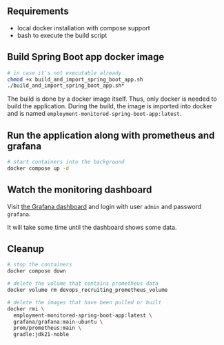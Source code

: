 
## Requirements

 * local docker installation with compose support
 * bash to execute the build script

## Build Spring Boot app docker image

```sh
# in case it's not executable already
chmod +x build_and_import_spring_boot_app.sh
./build_and_import_spring_boot_app.sh*
```

The build is done by a docker image itself. Thus, only docker is needed to build the application.
During the build, the image is imported into docker and is named `employment-monitored-spring-boot-app:latest`.

## Run the application along with prometheus and grafana

```sh
# start containers into the background
docker compose up -d
```

## Watch the monitoring dashboard


Visit [the Grafana dashboard](http://localhost:3000/d/oS9VJB_Wz11/jvm-and-custom-metric?orgId=1&from=now-5m&to=now&timezone=browser&var-datasource=PBFA97CFB590B2093&var-namespace=$__all&var-application=$__all&var-podname=$__all&refresh=5s) and login with user `admin` and password `grafana`.

It will take some time until the dashboard shows some data.


## Cleanup

```sh
# stop the containers
docker compose down

# delete the volume that contains prometheus data
docker volume rm devops_recruiting_prometheus_volume

# delete the images that have been pulled or built
docker rmi \
  employment-monitored-spring-boot-app:latest \
  grafana/grafana:main-ubuntu \
  prom/prometheus:main \
  gradle:jdk21-noble
```
